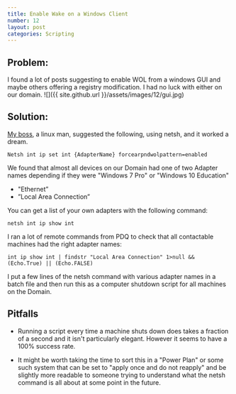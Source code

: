 ```yaml
---
title: Enable Wake on a Windows Client
number: 12
layout: post
categories: Scripting
---
```


## Problem:
I found a lot of posts suggesting to enable WOL from a windows GUI and maybe others offering a registry modification. I had no luck with either on our domain.
![]({{ site.github.url }}/assets/images/12/gui.jpg)

## Solution:
[My boss](https://github.com/harrywright), a linux man, suggested the following, using netsh, and it worked a dream.

    Netsh int ip set int {AdapterName} forcearpndwolpattern=enabled

We found that almost all devices on our Domain had one of two Adapter names depending if they were "Windows 7 Pro" or "Windows 10 Education"
  - "Ethernet”  
  - ”Local Area Connection”

You can get a list of your own adapters with the following command:

    netsh int ip show int

I ran a lot of remote commands from PDQ to check that all contactable machines had the right adapter names:

    int ip show int | findstr "Local Area Connection" 1>null && (Echo.True) || (Echo.FALSE)

I put a few lines of the netsh command with various adapter names in a batch file and then run this as a computer shutdown script for all machines on the Domain.  

## Pitfalls

  - Running a script every time a machine shuts down does takes a fraction of a second and it isn't particularly elegant.  However it seems to have a 100% success rate.

  - It might be worth taking the time to sort this in a "Power Plan" or some such system that can be set to "apply once and do not reapply" and be slightly more readable to someone trying to understand what the netsh command is all about at some point in the future.
